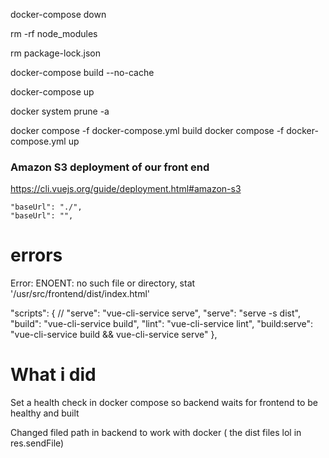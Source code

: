 docker-compose down

rm -rf node_modules


rm package-lock.json

docker-compose build --no-cache

docker-compose up

docker system prune -a


docker compose -f docker-compose.yml build
docker compose -f docker-compose.yml up


### Amazon S3 deployment of our front end
https://cli.vuejs.org/guide/deployment.html#amazon-s3



    "baseUrl": "./",
    "baseUrl": "",


# errors

Error: ENOENT: no such file or directory, stat '/usr/src/frontend/dist/index.html'


"scripts": {
    // "serve": "vue-cli-service serve",
    "serve": "serve -s dist",
    "build": "vue-cli-service build",
    "lint": "vue-cli-service lint",
    "build:serve": "vue-cli-service build && vue-cli-service serve"
  },


# What i did

Set a health check in docker compose so backend waits for frontend to be healthy and built

Changed filed path in backend to work with docker ( the dist files lol in res.sendFile)

  